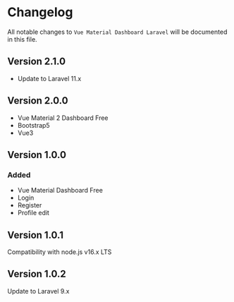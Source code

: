 # Changelog

All notable changes to `Vue Material Dashboard Laravel`  will be documented in this file.

## Version 2.1.0
- Update to Laravel 11.x

## Version 2.0.0
- Vue Material 2 Dashboard Free
- Bootstrap5
- Vue3

## Version 1.0.0

### Added
- Vue Material Dashboard Free
- Login
- Register
- Profile edit

## Version 1.0.1
Compatibility with node.js v16.x LTS

## Version 1.0.2
Update to Laravel 9.x
